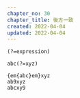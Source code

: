 ```yaml
---
chapter_no: 30
chapter_title: 後方一致
created: 2022-04-04
updated: 2022-04-04
---
```

```syntax
(?=expression)
```

```:例) 後方が"xyz"である"abc"にヒット
abc(?=xyz)
```
```output:赤文字部分がヒット
{em{abc}em}xyz
ab9xyz
abcxy9
```
